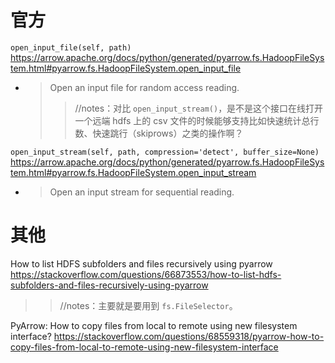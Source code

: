 
# 官方

`open_input_file(self, path)` https://arrow.apache.org/docs/python/generated/pyarrow.fs.HadoopFileSystem.html#pyarrow.fs.HadoopFileSystem.open_input_file
- > Open an input file for random access reading.
  >> //notes：对比 `open_input_stream()`，是不是这个接口在线打开一个远端 hdfs 上的 csv 文件的时候能够支持比如快速统计总行数、快速跳行（skiprows）之类的操作啊？

`open_input_stream(self, path, compression='detect', buffer_size=None)` https://arrow.apache.org/docs/python/generated/pyarrow.fs.HadoopFileSystem.html#pyarrow.fs.HadoopFileSystem.open_input_stream
- > Open an input stream for sequential reading.

# 其他

How to list HDFS subfolders and files recursively using pyarrow https://stackoverflow.com/questions/66873553/how-to-list-hdfs-subfolders-and-files-recursively-using-pyarrow
>> //notes：主要就是要用到 `fs.FileSelector`。

PyArrow: How to copy files from local to remote using new filesystem interface? https://stackoverflow.com/questions/68559318/pyarrow-how-to-copy-files-from-local-to-remote-using-new-filesystem-interface
